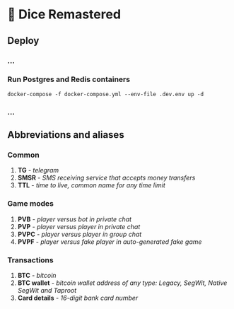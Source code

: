 # 🎲 Dice Remastered

## Deploy
### ...
### Run Postgres and Redis containers
```shell
docker-compose -f docker-compose.yml --env-file .dev.env up -d
```
### ...

## Abbreviations and aliases
### Common
1. **TG** - *telegram*
2. **SMSR** - *SMS receiving service that accepts money transfers*
3. **TTL** - *time to live, common name for any time limit*
### Game modes
1. **PVB** - *player versus bot in private chat*
2. **PVP** - *player versus player in private chat*
3. **PVPC** - *player versus player in group chat*
4. **PVPF** - *player versus fake player in auto-generated fake game*
### Transactions
1. **BTC** - *bitcoin*
2. **BTC wallet** - *bitcoin wallet address of any type: Legacy, SegWit, Native SegWit and Taproot*
3. **Card details** - *16-digit bank card number*
